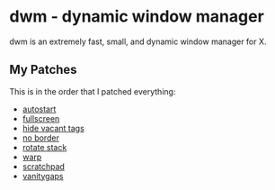 # dwm - dynamic window manager

dwm is an extremely fast, small, and dynamic window manager for X.

## My Patches

This is in the order that I patched everything:

- [autostart](https://dwm.suckless.org/patches/autostart/)
- [fullscreen](https://dwm.suckless.org/patches/fullscreen/)
- [hide vacant tags](https://dwm.suckless.org/patches/hide_vacant_tags/)
- [no border](https://dwm.suckless.org/patches/noborder/)
- [rotate stack](https://dwm.suckless.org/patches/rotatestack/)
- [warp](https://dwm.suckless.org/patches/warp/)
- [scratchpad](https://dwm.suckless.org/patches/scratchpad/)
- [vanitygaps](https://dwm.suckless.org/patches/vanitygaps/)
